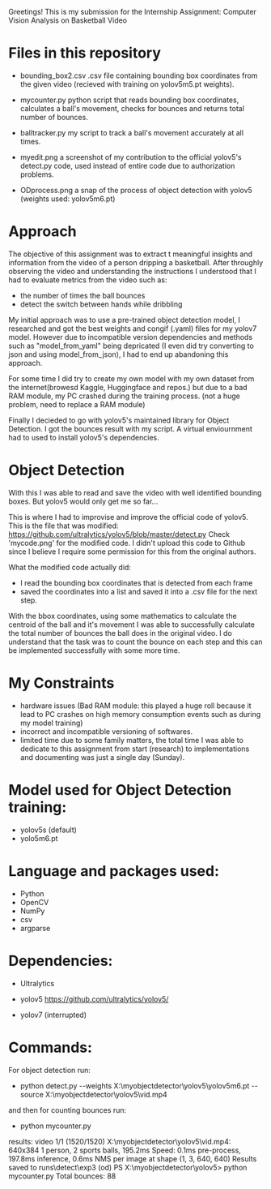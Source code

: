 Greetings!
This is my submission for the Internship Assignment: Computer Vision Analysis on Basketball Video

# Files in this repository

- bounding_box2.csv
  .csv file containing bounding box coordinates from the given video (recieved with training on yolov5m5.pt weights).

- mycounter.py
  python script that reads bounding box coordinates, calculates a ball's movement, checks for bounces and returns total number of bounces.

- balltracker.py
  my script to track a ball's movement accurately at all times.

- myedit.png
  a screenshot of my contribution to the official yolov5's detect.py code, used instead of entire code due to authorization problems.

- ODprocess.png
  a snap of the process of object detection with yolov5 (weights used: yolov5m6.pt)

# Approach

The objective of this assignment was to extract t meaningful insights and information from the video of a person dripping a basketball.
After throughly observing the video and understanding the instructions I understood that I had to evaluate metrics from the video such as:

- the number of times the ball bounces
- detect the switch between hands while dribbling

My initial approach was to use a pre-trained object detection model, I researched and got the best weights and congif (.yaml) files for my yolov7 model.
However due to incompatible version dependencies and methods such as "model_from_yaml" being depricated (I even did try converting to json and using model_from_json), I had to end up abandoning this approach.

For some time I did try to create my own model with my own dataset from the internet(browesd Kaggle, Huggingface and repos.) but due to a bad RAM module, my PC crashed during the training process. (not a huge problem, need to replace a RAM module)

Finally I decieded to go with yolov5's maintained library for Object Detection. I got the bounces result with my script.
A virtual enviournment had to used to install yolov5's dependencies.

# Object Detection

With this I was able to read and save the video with well identified bounding boxes.
But yolov5 would only get me so far...

This is where I had to improvise and improve the official code of yolov5.
This is the file that was modified: https://github.com/ultralytics/yolov5/blob/master/detect.py
Check 'mycode.png' for the modified code. I didn't upload this code to Github since I believe I require some permission for this from the original authors.

What the modified code actually did:

- I read the bounding box coordinates that is detected from each frame
- saved the coordinates into a list and saved it into a .csv file for the next step.

With the bbox coordinates, using some mathematics to calculate the centroid of the ball and it's movement I was able to successfully calculate the total number of bounces the ball does in the original video. I do understand that the task was to count the bounce on each step and this can be implemented successfully with some more time.

# My Constraints

- hardware issues (Bad RAM module: this played a huge roll because it lead to PC crashes on high memory consumption events such as during my model training)
- incorrect and incompatible versioning of softwares.
- limited time due to some family matters, the total time I was able to dedicate to this assignment from start (research) to implementations and documenting was just a single day (Sunday).

# Model used for Object Detection training:

- yolov5s (default)
- yolo5m6.pt

# Language and packages used:

- Python
- OpenCV
- NumPy
- csv
- argparse

# Dependencies:

- Ultralytics

- yolov5
  https://github.com/ultralytics/yolov5/

- yolov7 (interrupted)

# Commands:

For object detection run:

- python detect.py --weights X:\myobjectdetector\yolov5\yolov5m6.pt --source X:\myobjectdetector\yolov5\vid.mp4

and then for counting bounces run:

- python mycounter.py

results:
video 1/1 (1520/1520) X:\myobjectdetector\yolov5\vid.mp4: 640x384 1 person, 2 sports balls, 195.2ms
Speed: 0.1ms pre-process, 197.8ms inference, 0.6ms NMS per image at shape (1, 3, 640, 640)
Results saved to runs\detect\exp3
(od) PS X:\myobjectdetector\yolov5> python mycounter.py
Total bounces: 88
